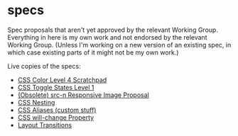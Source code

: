specs
=====

Spec proposals that aren't yet approved by the relevant Working Group.  Everything in here is my own work and not endorsed by the relevant Working Group.  (Unless I'm working on a new version of an existing spec, in which case existing parts of it might not be my own work.)

Live copies of the specs:

* [CSS Color Level 4 Scratchpad](http://tabatkins.github.io/specs/css-color/)
* [CSS Toggle States Level 1](http://tabatkins.github.io/specs/css-toggle-states/)
* [(Obsolete) src-n Responsive Image Proposal](http://tabatkins.github.io/specs/respimg/)
* [CSS Nesting](http://tabatkins.github.io/specs/css-nesting/)
* [CSS Aliases (custom stuff)](http://tabatkins.github.io/specs/css-aliases)
* [CSS will-change Property](http://tabatkins.github.io/specs/css-will-change)
* [Layout Transitions](http://tabatkins.github.io/specs/layout-transitions)
